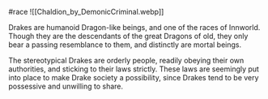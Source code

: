 #race
![[Chaldion_by_DemonicCriminal.webp]]

Drakes are humanoid Dragon-like beings, and one of the races of Innworld. Though they are the descendants of the great Dragons of old, they only bear a passing resemblance to them, and distinctly are mortal beings.

The stereotypical Drakes are orderly people, readily obeying their own authorities, and sticking to their laws strictly. These laws are seemingly put into place to make Drake society a possibility, since Drakes tend to be very possessive and unwilling to share. 